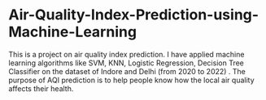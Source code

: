 # Air-Quality-Index-Prediction-using-Machine-Learning
This is a project on air quality index prediction. I have applied machine learning algorithms like SVM, KNN, Logistic Regression, Decision Tree Classifier on the dataset of Indore and Delhi (from 2020 to 2022) . The purpose of AQI prediction is to help people know how the local air quality affects their health. 
